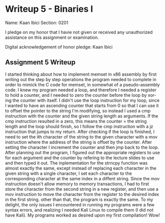 Writeup 5 - Binaries I
======

Name: Kaan Ibici
Section: 0201

I pledge on my honor that I havie not given or received any unauthorized assistance on this assignment or examination.

Digital acknowledgement of honor pledge: Kaan Ibici

## Assignment 5 Writeup

I started thinking about how to implement memset in x86 assembly by first writing out the step by step operations the program needed to complete in order to mimick the C code for memset, in somewhat of a pseudo-assembly code. I knew my program needed a loop, and therefore I needed a register to hold a counter, and I needed to zero the counter before the loop by xor-ing the counter with itself. I didn't use the loop instruction for my loop, since I wanted to have an ascending counter that starts from 0 so that I can use it to offset the pointer to the string I'm modifying, so instead I used a cmp instruction with the counter and the given string length as arguments. If the cmp instruction resulted in a zero, this means the counter = the string length and the loop should finish, so I follow the cmp instruction with a jz instruction that jumps to my return. After checking if the loop is finished, I need to set the ith character of the string to the given character with a mov instruction where the address of the string is offset by the counter. After setting the character I increment the counter and then jmp back to the loop. After planning out the program, I figured out the appropriate registers to use for each argument and the counter by refering to the lecture slides to use and then typed it out. The inplementation for the strncpy function was almost exactly the same, except instead of replacing each character in the given string with a single character, I set each character to the corresponding character at the same index in a diffent string. Since the mov instruction doesn't allow memory to memory transactions, I had to first store the character from the second string in a new register, and then use a mov instruction to move the character from the register to the desired index in the first string. other than that, the program is exactly the same. To my delight, the only issues I encountered in running my programs were a few syntax errors, and realizing I needed Kali Linux to compile them (I did not have Kali). My programs worked as desired upon my first compilation! Wow!

